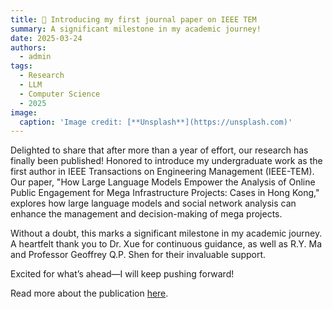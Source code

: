 ```yaml
---
title: 📑 Introducing my first journal paper on IEEE TEM
summary: A significant milestone in my academic journey!
date: 2025-03-24
authors:
  - admin
tags:
  - Research
  - LLM
  - Computer Science
  - 2025
image:
  caption: 'Image credit: [**Unsplash**](https://unsplash.com)'
---
```


Delighted to share that after more than a year of effort, our research has finally been published! Honored to introduce my undergraduate work as the first author in IEEE Transactions on Engineering Management (IEEE-TEM). Our paper, "How Large Language Models Empower the Analysis of Online Public Engagement for Mega Infrastructure Projects: Cases in Hong Kong," explores how large language models and social network analysis can enhance the management and decision-making of mega projects.  

Without a doubt, this marks a significant milestone in my academic journey. A heartfelt thank you to Dr. Xue for continuous guidance, as well as R.Y. Ma and Professor Geoffrey Q.P. Shen for their invaluable support.  

Excited for what’s ahead—I will keep pushing forward!

Read more about the publication [here](https://melvin-king.github.io/publication/journal-article/).


